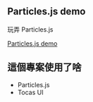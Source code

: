 ## Particles.js demo
玩弄 Particles.js

[Particles.js demo](https://gnehs.github.io/Sealed/particles.js_demo/)

## 這個專案使用了啥
- Particles.js
- Tocas UI
